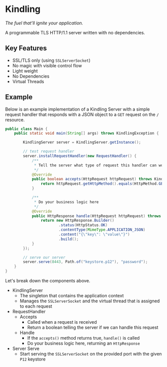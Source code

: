 # Kindling

*The fuel that'll ignite your application.*

A programmable TLS HTTP/1.1 server written with no dependencies.

## Key Features

* SSL/TLS only (using `SSLServerSocket`)
* No magic with visible control flow
* Light weight
* No Dependencies
* Virtual Threads

## Example

Below is an example implementation of a Kindling Server with a simple request handler that responds with a JSON object
to a `GET` request on the `/` resource.

```java
public class Main {
    public static void main(String[] args) throws KindlingException {

        KindlingServer server = KindlingServer.getInstance();

        // test request handler
        server.installRequestHandler(new RequestHandler() {
            /**
             * Tell the server what type of request this handler can work with
             */
            @Override
            public boolean accepts(HttpRequest httpRequest) throws KindlingException {
                return httpRequest.getHttpMethod().equals(HttpMethod.GET) && httpRequest.getResource().equals("/");
            }

            /**
             * Do your business logic here
             */
            @Override
            public HttpResponse handle(HttpRequest httpRequest) throws KindlingException {
                return new HttpResponse.Builder()
                        .status(HttpStatus.OK)
                        .contentType(MimeType.APPLICATION_JSON)
                        .content("{\"key\": \"value\"}")
                        .build();
            }
        });

        // serve our server
        server.serve(8443, Path.of("keystore.p12"), "password");
    }
}

```

Let's break down the components above.

* KindlingServer
  * The singleton that contains the application context
  * Manages the `SSLServerSocket` and the virtual thread that is assigned to each request
* RequestHandler
  * Accepts
    * Called when a request is received
    * Return a boolean telling the server if we can handle this request
  * Handle
    * If the `accepts()` method returns true, `handle()` is called
    * Do your business logic here, returning an `HttpResponse`
* Server Serve
  * Start serving the `SSLServerSocket` on the provided port with the given `P12` keystore
